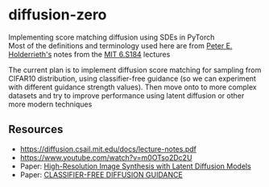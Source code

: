 # diffusion-zero
Implementing score matching diffusion using SDEs in PyTorch <br>
Most of the definitions and terminology used here are from [Peter E. Holderrieth's](https://www.peterholderrieth.com/) notes from the [MIT 6.S184](https://diffusion.csail.mit.edu/) lectures

The current plan is to implement diffusion score matching for sampling from CIFAR10 distribution, using classifier-free guidance (so we can experiment with different guidance strength values). Then move onto to more complex datasets and try to improve performance using latent diffusion or other more modern techniques

## Resources
- https://diffusion.csail.mit.edu/docs/lecture-notes.pdf
- https://www.youtube.com/watch?v=m0OTso2Dc2U
- Paper: [High-Resolution Image Synthesis with Latent Diffusion Models
](https://arxiv.org/pdf/2112.10752) 
- Paper: [CLASSIFIER-FREE DIFFUSION GUIDANCE](https://arxiv.org/pdf/2207.12598)